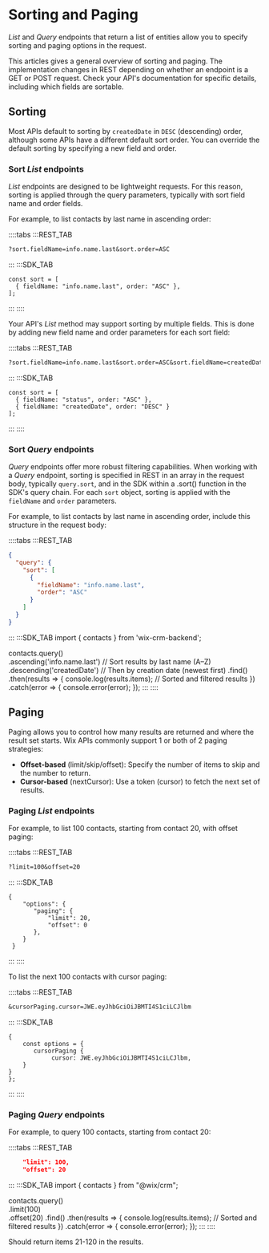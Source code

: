 # Sorting and Paging

_List_ and _Query_ endpoints that return a list of entities
allow you to specify sorting and paging options in the request.

This articles gives a general overview of sorting and paging.
The implementation changes in REST
depending on whether an endpoint is a GET or POST request.
Check your API's documentation for specific details,
including which fields are sortable.

## Sorting

Most APIs default to sorting by `createdDate` in `DESC` (descending) order,
although some APIs have a different default sort order.
You can override the default sorting by specifying
a new field and order.

### Sort _List_ endpoints

_List_ endpoints are designed to be lightweight requests.
For this reason, sorting is applied through the query parameters,
typically with sort field name and order fields.

For example, to list contacts by last name in ascending order:

::::tabs
:::REST_TAB
```txt
?sort.fieldName=info.name.last&sort.order=ASC
```
:::
:::SDK_TAB
```
const sort = [
  { fieldName: "info.name.last", order: "ASC" },
];
```
:::
::::

Your API's _List_ method may support sorting by multiple fields.
This is done by adding new field name and order parameters
for each sort field:

::::tabs
:::REST_TAB
```txt
?sort.fieldName=info.name.last&sort.order=ASC&sort.fieldName=createdDate&sort.order=ASC
```
:::
:::SDK_TAB
```
const sort = [
  { fieldName: "status", order: "ASC" },
  { fieldName: "createdDate", order: "DESC" }
];

```
:::
::::


### Sort _Query_ endpoints

_Query_ endpoints offer more robust filtering capabilities.
When working with a _Query_ endpoint,
sorting is specified in REST in an array in the request body,
typically `query.sort`, and in the SDK within a .sort() function in the SDK's query chain. 
For each `sort` object,
sorting is applied with the `fieldName` and `order` parameters.

For example, to list contacts by last name in ascending order,
include this structure in the request body:

::::tabs
:::REST_TAB
```json
{
  "query": {
    "sort": [
      {
        "fieldName": "info.name.last",
        "order": "ASC"
      }
    ]
  }
}
```
:::
:::SDK_TAB
import { contacts } from 'wix-crm-backend';

contacts.query()       
  .ascending('info.name.last')                 // Sort results by last name (A–Z)
  .descending('createdDate')                   // Then by creation date (newest first)
  .find()
  .then(results => {
    console.log(results.items); // Sorted and filtered results
  })
  .catch(error => {
    console.error(error);
  });
:::
::::

## Paging

Paging allows you to control how many results are returned and where the result set starts. Wix APIs commonly support 1 or both of 2 paging strategies:

- **Offset-based** (limit/skip/offset): Specify the number of items to skip and the number to return.
- **Cursor-based** (nextCursor): Use a token (cursor) to fetch the next set of results.

### Paging _List_ endpoints

For example, to list 100 contacts, starting from contact 20, with offset paging:

::::tabs
:::REST_TAB
```txt
?limit=100&offset=20
```
:::
:::SDK_TAB
```
{
    "options": {
       "paging": {
           "limit": 20,
           "offset": 0
       },
    }
 }
```
:::
::::

To list the next 100 contacts with cursor paging:

::::tabs
:::REST_TAB
```txt
&cursorPaging.cursor=JWE.eyJhbGciOiJBMTI4S1ciLCJlbm
```
:::
:::SDK_TAB
```
{
    const options = {
       cursorPaging {
            cursor: JWE.eyJhbGciOiJBMTI4S1ciLCJlbm,
    }
}
};
```
:::
::::

### Paging _Query_ endpoints

For example, to query 100 contacts, starting from contact 20:

::::tabs
:::REST_TAB
```json
    "limit": 100, 
    "offset": 20 
```
:::
:::SDK_TAB
import { contacts } from "@wix/crm";

contacts.query()                  
  .limit(100)  
  .offset(20)
  .find()
  .then(results => {
    console.log(results.items); // Sorted and filtered results
  })
  .catch(error => {
    console.error(error);
  });
:::
::::

Should return items 21-120 in the results.
